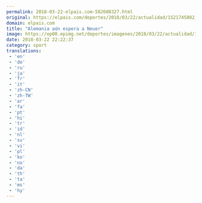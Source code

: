 ```yaml
---
permalink: 2018-03-22-elpais.com-582608327.html
original: https://elpais.com/deportes/2018/03/22/actualidad/1521745882_911073.html#?ref=rss&format=simple&link=link
domain: elpais.com
title: "Alemania aún espera a Neuer"
image: https://ep00.epimg.net/deportes/imagenes/2018/03/22/actualidad/1521745882_911073_1521746248_rrss_normal.jpg
date: 2018-03-22 22:22:37
category: sport
translations: 
 - 'en'
 - 'de'
 - 'ru'
 - 'ja'
 - 'fr'
 - 'it'
 - 'zh-CN'
 - 'zh-TW'
 - 'ar'
 - 'fa'
 - 'pt'
 - 'hi'
 - 'tr'
 - 'id'
 - 'nl'
 - 'sv'
 - 'vi'
 - 'pl'
 - 'ko'
 - 'no'
 - 'da'
 - 'th'
 - 'ta'
 - 'ms'
 - 'hy'
---
```


